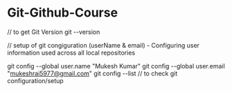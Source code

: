# Git-Github-Course

// to get Git Version
git --version

// setup of git congiguration (userName & email) - Configuring user information used across all local repositories

git config --global user.name "Mukesh Kumar"
git config --global user.email "mukeshrai5977@gmail.com"
git config --list   // to check git configuration/setup


